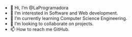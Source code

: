 - 👋 Hi, I’m @LaProgramadora
- 👀 I’m interested in Software and Web development.
- 🌱 I’m currently learning Computer Science Engineering.
- 💞️ I’m looking to collaborate on projects.
- 📫 How to reach me GitHub.

<!---
LaProgramadora/LaProgramadora is a ✨ special ✨ repository because its `README.md` (this file) appears on your GitHub profile.
You can click the Preview link to take a look at your changes.
--->
